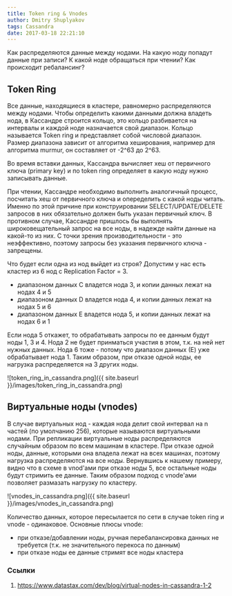 ```yaml
---
title: Token ring & Vnodes
author: Dmitry Shuplyakov
tags: Cassandra
date: 2017-03-18 22:21:10
---
```

Как распределяются данные между нодами. На какую ноду попадут данные при записи? К какой ноде обращаться при чтении? Как происходит ребалансинг?

<!-- more -->

## Token Ring
Все данные, находящиеся в кластере, равномерно распределяются между нодами. Чтобы определить какими данными должна владеть нода, в Кассандре строится кольцо, это кольцо разбивается на интервалы и каждой ноде назначается свой диапазон. Кольцо называется Token ring и представляет собой числовой диапазон. Размер диапазона зависит от алгоритма хеширования, например для алгоритма murmur, он составляет от -2^63 до 2^63.

Во время вставки данных, Кассандра вычисляет хеш от первичного ключа (primary key) и по token ring определяет в какую ноду нужно записывать данные. 

При чтении, Кассандре необходимо выполнить аналогичный процесс, посчитать хеш от первичного ключа и опеределить с какой ноды читать. Именно по этой причине при конструировании SELECT/UPDATE/DELETE запросов в них обязательно должен быть указан первичный ключ. В противном случае, Кассандре пришлось бы выполнять широковещательный запрос на все ноды, в надежде найти данные на какой-то из них. С точки зрения производительности - это неэффективно, поэтому запросы без указания первичного ключа - запрещены. 

Что будет если одна из нод выйдет из строя? Допустим у нас есть кластер из 6 нод с Replication Factor = 3. 
 - диапазоном данных С владется нода 3, и копии данных лежат на нодах 4 и 5
 - диапазоном данных D владется нода 4, и копии данных лежат на нодах 5 и 6
 - диапазоном данных E владется нода 5, и копии данных лежат на нодах 6 и 1
 
 Если нода 5 откажет, то обрабатывать запросы по ее данным будут ноды 1, 3 и 4. Нода 2 не будет принматься участия в этом, т.к. на ней нет нужных данных. Нода 6 тоже - потому что диапазон данных (Е) уже обрабатывает нода 1. Таким образом, при отказе одной ноды, ее нагрузка распределяется на 3 других ноды. 

![token_ring_in_cassandra.png]({{ site.baseurl }}/images/token_ring_in_cassandra.png)

## Виртуальные ноды (vnodes)

В случае виртуальных нод - каждая нода делит свой интервал на n частей (по умолчанию 256), которые называются виртуальными нодами. При репликации виртуальные ноды распределяются случайным образом по всем машинам в кластере. При отказе одной ноды, данные, которыми она владела лежат на всех машинах, поэтому нагрузка распределяются на все ноды. Вернувшись к нашему примеру, видно что в схеме в vnod'ами при отказе ноды 5, все остальные ноды будут стримить ее данные. Таким образом подход с vnode'ами позволяет размазать нагрузку по кластеру.

![vnodes_in_cassandra.png]({{ site.baseurl }}/images/vnodes_in_cassandra.png)

Количество данных, которое пересылается по сети в случае token ring  и vnode - одинаковое. 
Основные плюсы vnode:
- при отказе/добавлении ноды, ручная перебалансировка данных не требуется (т.к. не значительного перекоса по данным)
- при отказе ноды ее данные стримят все ноды кластера

### Ссылки
1. https://www.datastax.com/dev/blog/virtual-nodes-in-cassandra-1-2
